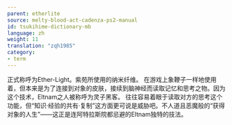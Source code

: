 ```yaml
---
parent: etherlite
source: melty-blood-act-cadenza-ps2-manual
id: tsukihime-dictionary-mb
language: zh
weight: 11
translation: "zqh1985"
category:
- term
---
```


正式称呼为Ether-Light。紫苑所使用的纳米纤维。
在游戏上象鞭子一样地使用着，但本来是为了连接到对象的皮肤，接续到脑神经而读取记忆和思考之物。因为这个技术，Eltnam之人被称呼为灵子黑客。
往往容易着眼于读取对方的思考这个功能，但“知识·经验的共有·复制”这方面更可说是威胁吧。不人道且恶魔般的“获得对象的人生”——这正是连阿特拉斯院都忌避的Eltnam独特的技法。
